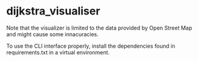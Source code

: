 # dijkstra_visualiser

Note that the visualizer is limited to the data provided by Open Street Map and might cause some innacuracies.

To use the CLI interface properly, install the dependencies found in requirements.txt in a virtual environment.
